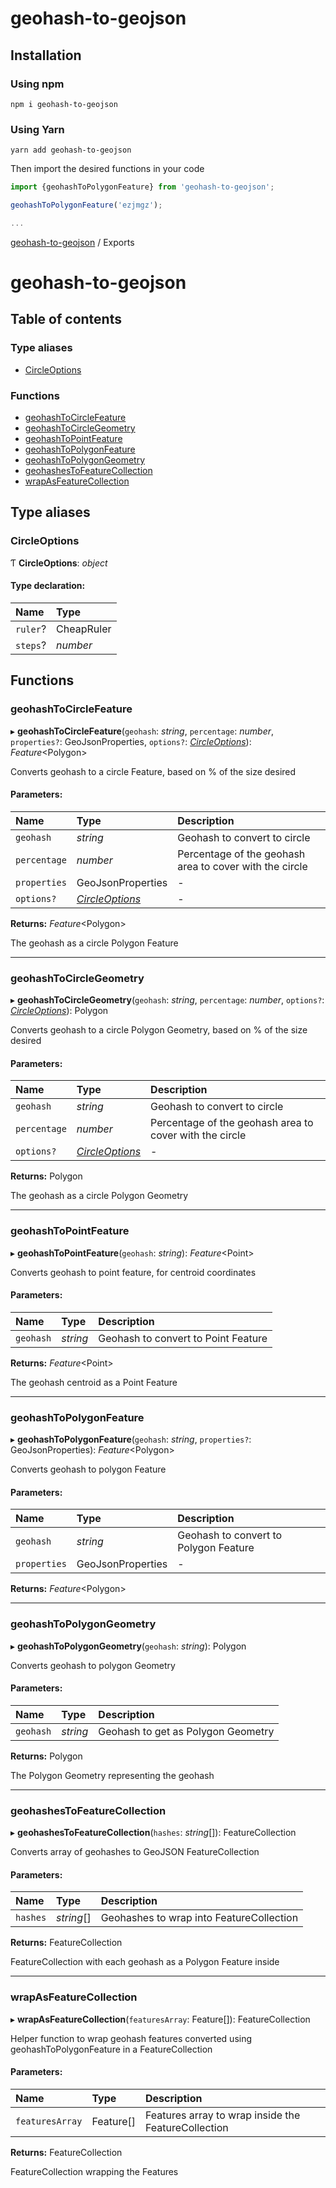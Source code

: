 # geohash-to-geojson

## Installation

### Using npm

`npm i geohash-to-geojson`

### Using Yarn

`yarn add geohash-to-geojson`

Then import the desired functions in your code

```javascript
import {geohashToPolygonFeature} from 'geohash-to-geojson';

geohashToPolygonFeature('ezjmgz');

...
```

[geohash-to-geojson](README.md) / Exports

# geohash-to-geojson

## Table of contents

### Type aliases

- [CircleOptions](#circleoptions)

### Functions

- [geohashToCircleFeature](#geohashtocirclefeature)
- [geohashToCircleGeometry](#geohashtocirclegeometry)
- [geohashToPointFeature](#geohashtopointfeature)
- [geohashToPolygonFeature](#geohashtopolygonfeature)
- [geohashToPolygonGeometry](#geohashtopolygongeometry)
- [geohashesToFeatureCollection](#geohashestofeaturecollection)
- [wrapAsFeatureCollection](#wrapasfeaturecollection)

## Type aliases

### CircleOptions

Ƭ **CircleOptions**: _object_

#### Type declaration:

| Name     | Type       |
| :------- | :--------- |
| `ruler`? | CheapRuler |
| `steps`? | _number_   |

## Functions

### geohashToCircleFeature

▸ **geohashToCircleFeature**(`geohash`: _string_, `percentage`: _number_, `properties?`: GeoJsonProperties, `options?`: [_CircleOptions_](#circleoptions)): _Feature_<Polygon\>

Converts geohash to a circle Feature, based on % of the size desired

#### Parameters:

| Name         | Type                              | Description                                             |
| :----------- | :-------------------------------- | :------------------------------------------------------ |
| `geohash`    | _string_                          | Geohash to convert to circle                            |
| `percentage` | _number_                          | Percentage of the geohash area to cover with the circle |
| `properties` | GeoJsonProperties                 | -                                                       |
| `options?`   | [_CircleOptions_](#circleoptions) | -                                                       |

**Returns:** _Feature_<Polygon\>

The geohash as a circle Polygon Feature

---

### geohashToCircleGeometry

▸ **geohashToCircleGeometry**(`geohash`: _string_, `percentage`: _number_, `options?`: [_CircleOptions_](#circleoptions)): Polygon

Converts geohash to a circle Polygon Geometry, based on % of the size desired

#### Parameters:

| Name         | Type                              | Description                                             |
| :----------- | :-------------------------------- | :------------------------------------------------------ |
| `geohash`    | _string_                          | Geohash to convert to circle                            |
| `percentage` | _number_                          | Percentage of the geohash area to cover with the circle |
| `options?`   | [_CircleOptions_](#circleoptions) | -                                                       |

**Returns:** Polygon

The geohash as a circle Polygon Geometry

---

### geohashToPointFeature

▸ **geohashToPointFeature**(`geohash`: _string_): _Feature_<Point\>

Converts geohash to point feature, for centroid coordinates

#### Parameters:

| Name      | Type     | Description                         |
| :-------- | :------- | :---------------------------------- |
| `geohash` | _string_ | Geohash to convert to Point Feature |

**Returns:** _Feature_<Point\>

The geohash centroid as a Point Feature

---

### geohashToPolygonFeature

▸ **geohashToPolygonFeature**(`geohash`: _string_, `properties?`: GeoJsonProperties): _Feature_<Polygon\>

Converts geohash to polygon Feature

#### Parameters:

| Name         | Type              | Description                           |
| :----------- | :---------------- | :------------------------------------ |
| `geohash`    | _string_          | Geohash to convert to Polygon Feature |
| `properties` | GeoJsonProperties | -                                     |

**Returns:** _Feature_<Polygon\>

---

### geohashToPolygonGeometry

▸ **geohashToPolygonGeometry**(`geohash`: _string_): Polygon

Converts geohash to polygon Geometry

#### Parameters:

| Name      | Type     | Description                        |
| :-------- | :------- | :--------------------------------- |
| `geohash` | _string_ | Geohash to get as Polygon Geometry |

**Returns:** Polygon

The Polygon Geometry representing the geohash

---

### geohashesToFeatureCollection

▸ **geohashesToFeatureCollection**(`hashes`: _string_[]): FeatureCollection

Converts array of geohashes to GeoJSON FeatureCollection

#### Parameters:

| Name     | Type       | Description                              |
| :------- | :--------- | :--------------------------------------- |
| `hashes` | _string_[] | Geohashes to wrap into FeatureCollection |

**Returns:** FeatureCollection

FeatureCollection with each geohash as a Polygon Feature inside

---

### wrapAsFeatureCollection

▸ **wrapAsFeatureCollection**(`featuresArray`: Feature[]): FeatureCollection

Helper function to wrap geohash features converted using geohashToPolygonFeature in a FeatureCollection

#### Parameters:

| Name            | Type      | Description                                         |
| :-------------- | :-------- | :-------------------------------------------------- |
| `featuresArray` | Feature[] | Features array to wrap inside the FeatureCollection |

**Returns:** FeatureCollection

FeatureCollection wrapping the Features
